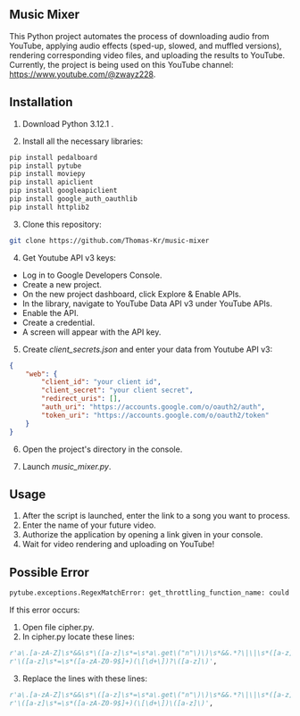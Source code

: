 ## **Music Mixer**

This Python project automates the process of downloading audio from YouTube, applying audio effects (sped-up, slowed, and muffled versions), rendering corresponding video files, and uploading the results to YouTube. Currently, the project is being used on this YouTube channel: https://www.youtube.com/@zwayz228.

## **Installation** 

1. Download Python 3.12.1 .

2. Install all the necessary libraries:
   
```bash
pip install pedalboard
pip install pytube
pip install moviepy
pip install apiclient
pip install googleapiclient
pip install google_auth_oauthlib
pip install httplib2
```

3. Clone this repository:

```bash
git clone https://github.com/Thomas-Kr/music-mixer
```

4. Get Youtube API v3 keys:
- Log in to Google Developers Console.
- Create a new project.
- On the new project dashboard, click Explore & Enable APIs.
- In the library, navigate to YouTube Data API v3 under YouTube APIs.
- Enable the API.
- Create a credential.
- A screen will appear with the API key.

5. Create *client_secrets.json* and enter your data from Youtube API v3:

```json
{
    "web": {
        "client_id": "your client id",
        "client_secret": "your client secret",
        "redirect_uris": [],
        "auth_uri": "https://accounts.google.com/o/oauth2/auth",
        "token_uri": "https://accounts.google.com/o/oauth2/token"
    }
}
```

6. Open the project's directory in the console.

7. Launch *music_mixer.py*.

## **Usage** 

1. After the script is launched, enter the link to a song you want to process.
2. Enter the name of your future video.
3. Authorize the application by opening a link given in your console.
4. Wait for video rendering and uploading on YouTube!

## **Possible Error**

```bash
pytube.exceptions.RegexMatchError: get_throttling_function_name: could not find match for multiple
```

If this error occurs:

1. Open file cipher.py.
2. In cipher.py locate these lines:
```python
r'a\.[a-zA-Z]\s*&&\s*\([a-z]\s*=\s*a\.get\("n"\)\)\s*&&.*?\|\|\s*([a-z]+)',
r'\([a-z]\s*=\s*([a-zA-Z0-9$]+)(\[\d+\])?\([a-z]\)',
```
3. Replace the lines with these lines:
```python
r'a\.[a-zA-Z]\s*&&\s*\([a-z]\s*=\s*a\.get\("n"\)\)\s*&&.*?\|\|\s*([a-z]+)',
r'\([a-z]\s*=\s*([a-zA-Z0-9$]+)(\[\d+\])\([a-z]\)',
```


